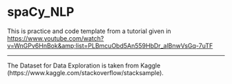 # spaCy_NLP


This is practice and code template from a tutorial given in https://www.youtube.com/watch?v=WnGPv6HnBok&amp;list=PLBmcuObd5An559HbDr_alBnwVsGq-7uTF
<hr/>
The Dataset for Data Exploration is taken from Kaggle (https://www.kaggle.com/stackoverflow/stacksample).
